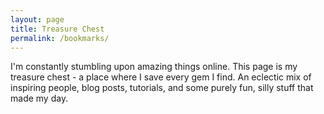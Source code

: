 ```yaml
---
layout: page
title: Treasure Chest
permalink: /bookmarks/
---
```


I'm constantly stumbling upon amazing things online. This page is my treasure chest - a place where I save every gem I find. An eclectic mix of inspiring people, blog posts, tutorials, and some purely fun, silly stuff that made my day. 